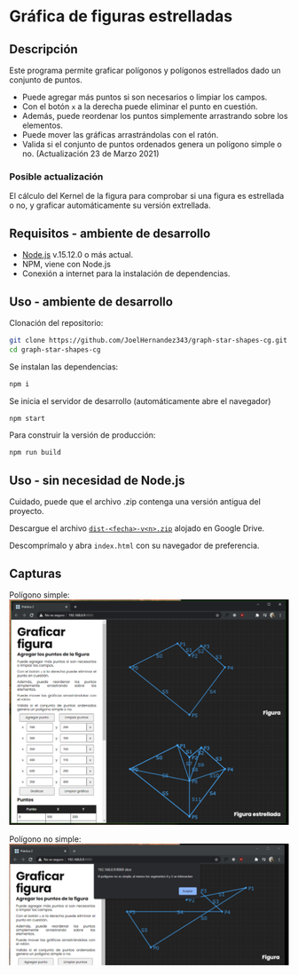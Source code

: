 # Gráfica de figuras estrelladas

## Descripción

Este programa permite graficar polígonos y polígonos estrellados dado un conjunto de puntos.

- Puede agregar más puntos si son necesarios o limpiar los campos.
- Con el botón `x` a la derecha puede eliminar el punto en cuestión.
- Además, puede reordenar los puntos simplemente arrastrando sobre los elementos.
- Puede mover las gráficas arrastrándolas con el ratón.
- Valida si el conjunto de puntos ordenados genera un polígono simple o no. (Actualización 23 de Marzo 2021)

### Posible actualización

El cálculo del Kernel de la figura para comprobar si una figura es estrellada o no, y graficar automáticamente su versión extrellada.

## Requisitos - ambiente de desarrollo

- [Node.js](https://nodejs.org/en/) v.15.12.0 o más actual.
- NPM, viene con Node.js
- Conexión a internet para la instalación de dependencias.

## Uso - ambiente de desarrollo

Clonación del repositorio:

```bash
git clone https://github.com/JoelHernandez343/graph-star-shapes-cg.git
cd graph-star-shapes-cg
```

Se instalan las dependencias:

```bash
npm i

```

Se inicia el servidor de desarrollo (automáticamente abre el navegador)

```bash
npm start
```

Para construir la versión de producción:

```bash
npm run build
```

## Uso - sin necesidad de Node.js

Cuidado, puede que el archivo .zip contenga una versión antigua del proyecto.

Descargue el archivo [`dist-<fecha>-v<n>.zip`](https://drive.google.com/drive/folders/1RDfikT-g2usCdKXhdH8udqDQb8f5OwMX?usp=sharing) alojado en Google Drive.

Descomprímalo y abra `index.html` con su navegador de preferencia.

## Capturas

Polígono simple:
![screenshot01](./docs/images/sc01.png)

Polígono no simple:
![screenshot02](./docs/images/sc02.png)
